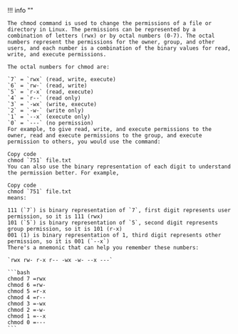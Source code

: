 !!! info ""

    The chmod command is used to change the permissions of a file or directory in Linux. The permissions can be represented by a combination of letters (rwx) or by octal numbers (0-7). The octal numbers represent the permissions for the owner, group, and other users, and each number is a combination of the binary values for read, write, and execute permissions.

    The octal numbers for chmod are:

    `7` = `rwx` (read, write, execute)
    `6` = `rw-` (read, write)
    `5` = `r-x` (read, execute)
    `4` = `r--` (read only)
    `3` = `-wx` (write, execute)
    `2` = `-w-` (write only)
    `1` = `--x` (execute only)
    `0` = `---` (no permission)
    For example, to give read, write, and execute permissions to the owner, read and execute permissions to the group, and execute permission to others, you would use the command:

    Copy code
    chmod `751` file.txt
    You can also use the binary representation of each digit to understand the permission better. For example,

    Copy code
    chmod `751` file.txt
    means:

    111 (`7`) is binary representation of `7`, first digit represents user permission, so it is 111 (rwx)
    101 (`5`) is binary representation of `5`, second digit represents group permission, so it is 101 (r-x)
    001 (1) is binary representation of 1, third digit represents other permission, so it is 001 (`--x`)
    There's a mnemonic that can help you remember these numbers:

    `rwx rw- r-x r-- -wx -w- --x ---`

    ```bash
    chmod 7 =rwx
    chmod 6 =rw-
    chmod 5 =r-x
    chmod 4 =r--
    chmod 3 =-wx
    chmod 2 =-w-
    chmod 1 =--x
    chmod 0 =---
    ```
